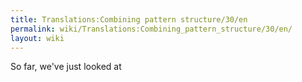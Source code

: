 ```yaml
---
title: Translations:Combining pattern structure/30/en
permalink: wiki/Translations:Combining_pattern_structure/30/en/
layout: wiki
---
```


So far, we've just looked at
